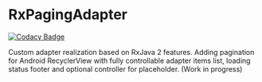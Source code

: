 # RxPagingAdapter

[![Codacy Badge](https://api.codacy.com/project/badge/Grade/e39c12c39aa64a42b13b748de6ecd21b)](https://www.codacy.com/app/greyson.dean/RxPagingAdapter?utm_source=github.com&amp;utm_medium=referral&amp;utm_content=GreyLabsDev/RxPagingAdapter&amp;utm_campaign=Badge_Grade)

Custom adapter realization based on RxJava 2 features. Adding pagination for Android RecyclerView with fully controllable adapter items list, loading status footer and optional controller for placeholder. (Work in progress)
